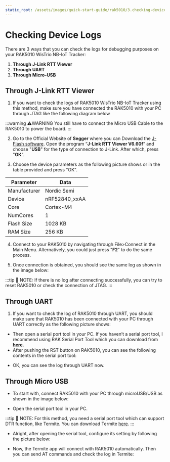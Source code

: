 ```yaml
---
static_root: /assets/images/quick-start-guide/rak5010/3.checking-device-logs
---
```

# Checking Device Logs

There are 3 ways that you can check the logs for debugging purposes on your RAK5010 WisTrio NB-IoT Tracker:

1. **Through J-Link RTT Viewer**
2. **Through UART**
3. **Through Micro-USB**

## Through J-Link RTT Viewer

1. If you want to check the logs of RAK5010 WisTrio NB-IoT Tracker using this method, make sure you have connected the RAK5010 with your PC through JTAG like the following diagram below


<rk-img
  :src="`${$frontmatter.static_root}/rrktg8blr065uoa0irl1.jpg`"
  width="100%"
  figure-number="1"
  caption="RAK5010 and PC Connection through JTAG"
/>  

:::warning ⚠️WARNING
 You still have to connect the Micro USB Cable to the RAK5010 to power the board.
:::

2. Go to the Official Website of **Segger** where you can Download the [J-Flash software](https://www.segger.com/products/debug-probes/j-link/tools/j-flash/about-j-flash/). Open the program “**J-Link RTT Viewer V6.60f**” and choose "**USB**" for the type of connection to J-Link. After which, press "**OK**".

<rk-img
  :src="`${$frontmatter.static_root}/xgdllxo7gb3ks0y3tbch.png`"
  width="100%"
  figure-number="2"
  caption="J-Link RTT Viewer"
/>  

3. Choose the device parameters as the following picture shows or in the table provided and press "OK".

<rk-img
  :src="`${$frontmatter.static_root}/wmoh5e7i8n6gxxr9h4o9.png`"
  width="100%"
  figure-number="3"
  caption="J-Link Target Device Settings"
/>  

| Parameter | Data | 
| ---- | ---- | 
| Manufacturer | Nordic Semi | 
| Device | nRF52840\_xxAA | 
| Core | Cortex-M4 | 
| NumCores | 1 | 
| Flash Size | 1028 KB | 
| RAM Size | 256 KB | 


4. Connect to your RAK5010 by navigating through File>Connect in the Main Menu. Alternatively, you could just press "**F2**" to do the same process.

<rk-img
  :src="`${$frontmatter.static_root}/jrqm79eoaojwuynzdu1t.jpg`"
  width="100%"
  figure-number="4"
  caption="Connecting in J-Link RTT Viewer"
/>  

5. Once connection is obtained, you should see the same log as shown in the image below:

<rk-img
  :src="`${$frontmatter.static_root}/uku52cmdo7ccdzwbwubz.png`"
  width="100%"
  figure-number="5"
  caption="J-Link RTT Viewer showing RAK5010 Logs"
/>  

:::tip 📝 NOTE:
 If there is no log after connecting successfully, you can try to reset RAK5010 or check the connection of JTAG.
:::


## Through UART

1. If you want to check the log of RAK5010 through UART, you should make sure that RAK5010 has been connected with your PC through UART correctly as the following picture shows:

<rk-img
  :src="`${$frontmatter.static_root}/vnimzkp0kinl9ri7y3zm.jpg`"
  width="100%"
  figure-number="6"
  caption="RAK5010 and USB-UART Connection"
/>  


- Then open a serial port tool in your PC. If you haven’t a serial port tool, I recommend using RAK Serial Port Tool which you can download from **[here](https://downloads.rakwireless.com/en/LoRa/Tools/RAK_SERIAL_PORT_TOOL_V1.2.1.zip).**
- After pushing the RST button on RAK5010, you can see the following contents in the serial port tool:

<rk-img
  :src="`${$frontmatter.static_root}/qsst0fqcss6tlwofo9ex.jpg`"
  width="50%"
  figure-number="7"
  caption="RAK Serial Port Tool"
/>  

- OK, you can see the log through UART now.

## Through Micro USB

- To start with, connect RAK5010 with your PC through microUSB/USB as shown in the image below:

<rk-img
  :src="`${$frontmatter.static_root}/cjkxyja4hkqovtiddklj.jpg`"
  width="100%"
  figure-number="8"
  caption="MicroUSB Interface for RAK5010"
/>  

- Open the serial port tool in your PC.

:::tip 📝 NOTE:
 For this method, you need a serial port tool which can support DTR function, like Termite. You can download Termite [here](https:\/\/www.compuphase.com\/software_termite.htm).
:::

- Alright, after opening the serial tool, configure its setting by following the picture below:

<rk-img
  :src="`${$frontmatter.static_root}/gpubckbaii9vocy1h32u.png`"
  width="100%"
  figure-number="9"
  caption="Termite Configuration Enabling DTR"
/>  

- Now, the Termite app will connect with RAK5010 automatically. Then you can send AT commands and check the log in Termite:

<rk-img
  :src="`${$frontmatter.static_root}/hqfcunna1swkknili72n.png`"
  width="100%"
  figure-number="10"
  caption="Checked Log in Termite"
/>  


